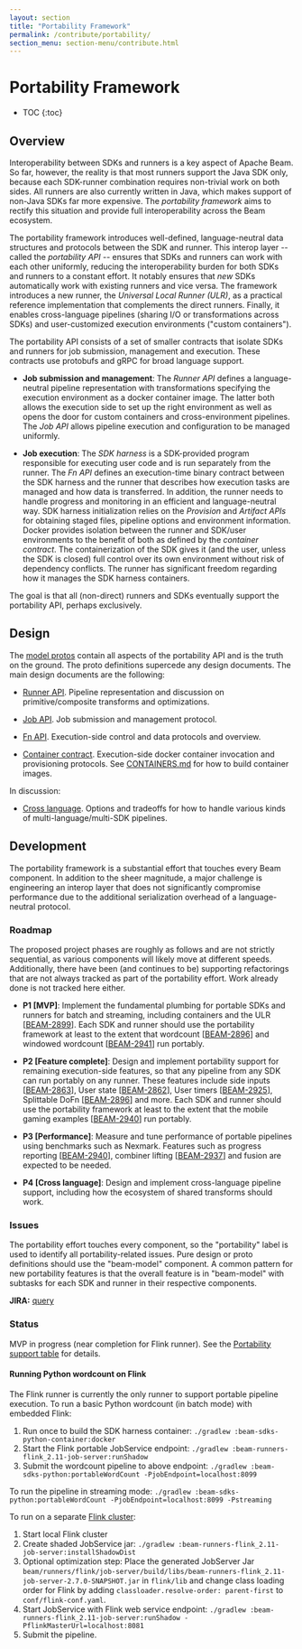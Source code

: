 ```yaml
---
layout: section
title: "Portability Framework"
permalink: /contribute/portability/
section_menu: section-menu/contribute.html
---
```

<!--
Licensed under the Apache License, Version 2.0 (the "License");
you may not use this file except in compliance with the License.
You may obtain a copy of the License at

http://www.apache.org/licenses/LICENSE-2.0

Unless required by applicable law or agreed to in writing, software
distributed under the License is distributed on an "AS IS" BASIS,
WITHOUT WARRANTIES OR CONDITIONS OF ANY KIND, either express or implied.
See the License for the specific language governing permissions and
limitations under the License.
-->

# Portability Framework

* TOC
{:toc}

## Overview

Interoperability between SDKs and runners is a key aspect of Apache
Beam. So far, however, the reality is that most runners support the
Java SDK only, because each SDK-runner combination requires non-trivial
work on both sides. All runners are also currently written in Java,
which makes support of non-Java SDKs far more expensive. The
_portability framework_ aims to rectify this situation and provide
full interoperability across the Beam ecosystem.

The portability framework introduces well-defined, language-neutral
data structures and protocols between the SDK and runner. This interop
layer -- called the _portability API_ -- ensures that SDKs and runners
can work with each other uniformly, reducing the interoperability
burden for both SDKs and runners to a constant effort.  It notably
ensures that _new_ SDKs automatically work with existing runners and
vice versa.  The framework introduces a new runner, the _Universal
Local Runner (ULR)_, as a practical reference implementation that
complements the direct runners. Finally, it enables cross-language
pipelines (sharing I/O or transformations across SDKs) and
user-customized execution environments ("custom containers").

The portability API consists of a set of smaller contracts that
isolate SDKs and runners for job submission, management and
execution. These contracts use protobufs and gRPC for broad language
support.

 * **Job submission and management**: The _Runner API_ defines a
   language-neutral pipeline representation with transformations
   specifying the execution environment as a docker container
   image. The latter both allows the execution side to set up the
   right environment as well as opens the door for custom containers
   and cross-environment pipelines. The _Job API_ allows pipeline
   execution and configuration to be managed uniformly.

 * **Job execution**: The _SDK harness_ is a SDK-provided
   program responsible for executing user code and is run separately
   from the runner.  The _Fn API_ defines an execution-time binary
   contract between the SDK harness and the runner that describes how
   execution tasks are managed and how data is transferred. In
   addition, the runner needs to handle progress and monitoring in an
   efficient and language-neutral way. SDK harness initialization
   relies on the _Provision_ and _Artifact APIs_ for obtaining staged
   files, pipeline options and environment information. Docker
   provides isolation between the runner and SDK/user environments to
   the benefit of both as defined by the _container contract_. The
   containerization of the SDK gives it (and the user, unless the SDK
   is closed) full control over its own environment without risk of
   dependency conflicts. The runner has significant freedom regarding
   how it manages the SDK harness containers.

The goal is that all (non-direct) runners and SDKs eventually support
the portability API, perhaps exclusively.

## Design

The [model protos](https://github.com/apache/beam/tree/master/model)
contain all aspects of the portability API and is the truth on the
ground. The proto definitions supercede any design documents. The main
design documents are the following:

 * [Runner API](https://s.apache.org/beam-runner-api). Pipeline
   representation and discussion on primitive/composite transforms and
   optimizations.

 * [Job API](https://s.apache.org/beam-job-api). Job submission and
   management protocol.

 * [Fn API](https://s.apache.org/beam-fn-api). Execution-side control
   and data protocols and overview.

 * [Container
   contract](https://s.apache.org/beam-fn-api-container-contract).
   Execution-side docker container invocation and provisioning
   protocols. See
   [CONTAINERS.md](https://github.com/apache/beam/blob/master/sdks/CONTAINERS.md)
   for how to build container images.

In discussion:

 * [Cross
   language](https://s.apache.org/beam-mixed-language-pipelines). Options
   and tradeoffs for how to handle various kinds of
   multi-language/multi-SDK pipelines.

## Development

The portability framework is a substantial effort that touches every
Beam component. In addition to the sheer magnitude, a major challenge
is engineering an interop layer that does not significantly compromise
performance due to the additional serialization overhead of a
language-neutral protocol.

### Roadmap

The proposed project phases are roughly as follows and are not
strictly sequential, as various components will likely move at
different speeds. Additionally, there have been (and continues to be)
supporting refactorings that are not always tracked as part of the
portability effort. Work already done is not tracked here either.

 * **P1 [MVP]**: Implement the fundamental plumbing for portable SDKs
   and runners for batch and streaming, including containers and the
   ULR
   [[BEAM-2899](https://issues.apache.org/jira/browse/BEAM-2899)]. Each
   SDK and runner should use the portability framework at least to the
   extent that wordcount
   [[BEAM-2896](https://issues.apache.org/jira/browse/BEAM-2896)] and
   windowed wordcount
   [[BEAM-2941](https://issues.apache.org/jira/browse/BEAM-2941)] run
   portably.

 * **P2 [Feature complete]**: Design and implement portability support
   for remaining execution-side features, so that any pipeline from
   any SDK can run portably on any runner. These features include side
   inputs
   [[BEAM-2863](https://issues.apache.org/jira/browse/BEAM-2863)], User state [[BEAM-2862](https://issues.apache.org/jira/browse/BEAM-2862)], User
   timers
   [[BEAM-2925](https://issues.apache.org/jira/browse/BEAM-2925)],
   Splittable DoFn
   [[BEAM-2896](https://issues.apache.org/jira/browse/BEAM-2896)] and
   more.  Each SDK and runner should use the portability framework at
   least to the extent that the mobile gaming examples
   [[BEAM-2940](https://issues.apache.org/jira/browse/BEAM-2940)] run
   portably.

 * **P3 [Performance]**: Measure and tune performance of portable
   pipelines using benchmarks such as Nexmark. Features such as
   progress reporting
   [[BEAM-2940](https://issues.apache.org/jira/browse/BEAM-2940)],
   combiner lifting
   [[BEAM-2937](https://issues.apache.org/jira/browse/BEAM-2937)] and
   fusion are expected to be needed.

 * **P4 [Cross language]**: Design and implement cross-language
   pipeline support, including how the ecosystem of shared transforms
   should work.

### Issues

The portability effort touches every component, so the "portability"
label is used to identify all portability-related issues. Pure
design or proto definitions should use the "beam-model" component. A
common pattern for new portability features is that the overall
feature is in "beam-model" with subtasks for each SDK and runner in
their respective components.

**JIRA:** [query](https://issues.apache.org/jira/issues/?filter=12341256)

### Status

MVP in progress (near completion for Flink runner). See the
[Portability support table](https://s.apache.org/apache-beam-portability-support-table)
for details.

#### Running Python wordcount on Flink

The Flink runner is currently the only runner to support portable pipeline execution.
To run a basic Python wordcount (in batch mode) with embedded Flink:

1. Run once to build the SDK harness container: `./gradlew :beam-sdks-python-container:docker`
2. Start the Flink portable JobService endpoint: `./gradlew :beam-runners-flink_2.11-job-server:runShadow`
3. Submit the wordcount pipeline to above endpoint: `./gradlew :beam-sdks-python:portableWordCount -PjobEndpoint=localhost:8099`

To run the pipeline in streaming mode: `./gradlew :beam-sdks-python:portableWordCount -PjobEndpoint=localhost:8099 -Pstreaming`

To run on a separate [Flink cluster](https://ci.apache.org/projects/flink/flink-docs-release-1.5/quickstart/setup_quickstart.html):

1. Start local Flink cluster
2. Create shaded JobService jar: `./gradlew :beam-runners-flink_2.11-job-server:installShadowDist`
3. Optional optimization step: Place the generated JobServer Jar `beam/runners/flink/job-server/build/libs/beam-runners-flink_2.11-job-server-2.7.0-SNAPSHOT.jar` in `flink/lib` and change class loading order for Flink by adding `classloader.resolve-order: parent-first` to `conf/flink-conf.yaml`.
4. Start JobService with Flink web service endpoint: `./gradlew :beam-runners-flink_2.11-job-server:runShadow -PflinkMasterUrl=localhost:8081`
5. Submit the pipeline.

